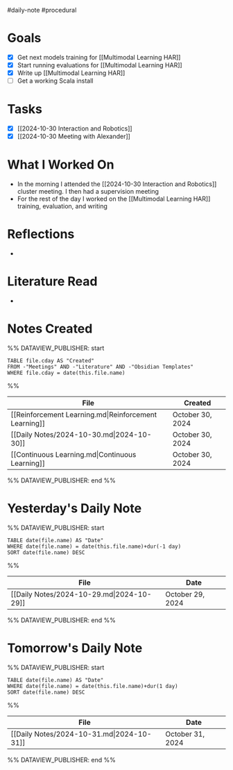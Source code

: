 #daily-note #procedural 

# Goals

- [x] Get next models training for [[Multimodal Learning HAR]]
- [x] Start running evaluations for [[Multimodal Learning HAR]]
- [x] Write up [[Multimodal Learning HAR]]
- [ ] Get a working Scala install

# Tasks

- [x] [[2024-10-30 Interaction and Robotics]]
- [x] [[2024-10-30 Meeting with Alexander]]

# What I Worked On

- In the morning I attended the [[2024-10-30 Interaction and Robotics]] cluster meeting. I then had a supervision meeting
- For the rest of the day I worked on the [[Multimodal Learning HAR]] training, evaluation, and writing

# Reflections

- 

# Literature Read

- 

# Notes Created


%% DATAVIEW_PUBLISHER: start
```dataview
TABLE file.cday AS "Created"
FROM -"Meetings" AND -"Literature" AND -"Obsidian Templates"
WHERE file.cday = date(this.file.name)
```
%%

| File                                                  | Created          |
| ----------------------------------------------------- | ---------------- |
| [[Reinforcement Learning.md\|Reinforcement Learning]] | October 30, 2024 |
| [[Daily Notes/2024-10-30.md\|2024-10-30]]             | October 30, 2024 |
| [[Continuous Learning.md\|Continuous Learning]]       | October 30, 2024 |

%% DATAVIEW_PUBLISHER: end %%

# Yesterday's Daily Note

%% DATAVIEW_PUBLISHER: start
```dataview
TABLE date(file.name) AS "Date"
WHERE date(file.name) = date(this.file.name)+dur(-1 day)
SORT date(file.name) DESC
```
%%

| File                                      | Date             |
| ----------------------------------------- | ---------------- |
| [[Daily Notes/2024-10-29.md\|2024-10-29]] | October 29, 2024 |

%% DATAVIEW_PUBLISHER: end %%
# Tomorrow's Daily Note

%% DATAVIEW_PUBLISHER: start
```dataview
TABLE date(file.name) AS "Date"
WHERE date(file.name) = date(this.file.name)+dur(1 day)
SORT date(file.name) DESC
```
%%

| File                                      | Date             |
| ----------------------------------------- | ---------------- |
| [[Daily Notes/2024-10-31.md\|2024-10-31]] | October 31, 2024 |

%% DATAVIEW_PUBLISHER: end %%


